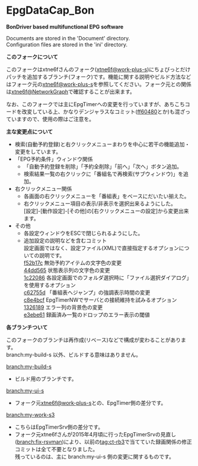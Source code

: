 ﻿EpgDataCap_Bon
==============
**BonDriver based multifunctional EPG software**

Documents are stored in the 'Document' directory.  
Configuration files are stored in the 'ini' directory.

**このフォークについて**

このフォークはxtne6fさんのフォーク([xtne6f@work-plus-s](https://github.com/xtne6f/EDCB/tree/work-plus-s))にちょびっとだけパッチを追加するブランチ(フォーク)です。機能に関する説明やビルド方法などはフォーク元の[xtne6f@work-plus-s](https://github.com/xtne6f/EDCB/tree/work-plus-s)を参照してください。フォーク元との関係は[xtne6f@NetworkGraph](https://github.com/xtne6f/EDCB/network)で確認することが出来ます。

なお、このフォークでは主にEpgTimerへの変更を行っていますが、あちこちコードを改変している上、かなりデンジャラスなコミット([ff60480](https://github.com/tkntrec/EDCB/commit/ff6048074a4a609fb22c78361682a3cb4cf4a593)とか)も混ざっていますので、使用の際はご注意を。

**主な変更点について**

* 検索(自動予約登録)と右クリックメニューまわりを中心に若干の機能追加・変更をしています。
* 「EPG予約条件」ウィンドウ関係
  * 「自動予約登録を削除」「予約全削除」「前へ」「次へ」ボタン追加。
  * 検索結果一覧の右クリックに「番組名で再検索(サブウィンドウ)」を追加。
* 右クリックメニュー関係
  * 各画面の右クリックメニューを「番組表」をベースにだいたい揃えた。
  * 右クリックメニュー項目の表示/非表示を選択出来るようにした。  
[設定]-[動作設定]-[その他]の[右クリックメニューの設定]から変更出来ます。
* その他
  * 各設定ウィンドウをESCで閉じられるようにした。
  * 追加設定の説明などを含むコミット  
設定画面ではなく、設定ファイル(XML)で直接指定するオプションについての説明です。  
[f52b17c](https://github.com/tkntrec/EDCB/commit/f52b17cd782a91b6c7da14069f986b428d0f4ddd) 無効予約アイテムの文字色の変更  
[44dd565](https://github.com/tkntrec/EDCB/commit/44dd565cc3c124f4db456b29343447b6dc11975a) 状態表示列の文字色の変更  
[1c22086](https://github.com/tkntrec/EDCB/commit/1c220862bc75b84465d1c524227dbac1c8ee3e3b) 各設定画面でのフォルダ選択時に「ファイル選択ダイアログ」を使用するオプション  
[c62755d](https://github.com/tkntrec/EDCB/commit/c62755d4869eeb808b5ba67ebac203413be3a12a) 「番組表へジャンプ」の強調表示時間の変更  
[c8e4bcf](https://github.com/tkntrec/EDCB/commit/c8e4bcfc0bda6df446f6cfdc2ff4f16935ea49b7) EpgTimerNWでサーバとの接続維持を試みるオプション  
[1326189](https://github.com/tkntrec/EDCB/commit/1326189b55bdac2bfb24e2f9dad68d702bd9a0ec) エラー列の背景色の変更  
[e3ebe61](https://github.com/tkntrec/EDCB/commit/e3ebe61addbebb357a7fad95a506014cec7c80c7) 録画済み一覧のドロップのエラー表示の閾値  

**各ブランチついて**

このフォークのブランチは再作成(リベース)などで構成が変わることがあります。  
branch:my-build-s 以外、ビルドする意味はありません。

[branch:my-build-s](https://github.com/tkntrec/EDCB/tree/my-build-s)
* ビルド用のブランチです。

[branch:my-ui-s](https://github.com/tkntrec/EDCB/tree/my-ui-s)
* フォーク元[xtne6f@work-plus-s](https://github.com/xtne6f/EDCB/tree/work-plus-s)との、EpgTimer側の差分です。

[branch:my-work-s3](https://github.com/tkntrec/EDCB/tree/my-work-s3)
* こちらはEpgTimerSrv側の差分です。
* フォーク元xtne6fさんが2015年4月頃に行ったEpgTimerSrvの見直し([branch:fix-rsvman](https://github.com/xtne6f/EDCB/tree/fix-rsvman))により、以前の[tag:ct-rb3](https://github.com/tkntrec/EDCB/tree/ct-rb3)で当てていた録画関係の修正コミットは全て不要となりました。  
残っているのは、主に branch:my-ui-s 側の変更に関するものです。
